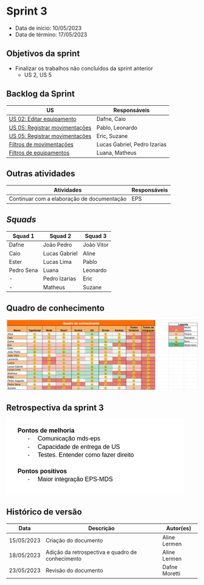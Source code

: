 # Sprint 3

- Data de início: 10/05/2023
- Data de término: 17/05/2023

## Objetivos da sprint
* Finalizar os trabalhos não concluídos da sprint anterior
    * US 2, US 5


## Backlog da Sprint
|**US**|**Responsáveis**|
|--------|-------------|
| [US 02: Editar equipamento](https://github.com/fga-eps-mds/2023-1-Alectrion-DOC/issues/36)       |Dafne, Caio|
| [US 05: Registrar movimentações](https://github.com/fga-eps-mds/2023-1-alectrion-doc/issues/50)  |Pablo, Leonardo|
| [US 05: Registrar movimentações](https://github.com/fga-eps-mds/2023-1-alectrion-doc/issues/50)  |Eric, Suzane|
| [Filtros de movimentações](https://github.com/fga-eps-mds/2023-1-Alectrion-DOC/issues/81)        |Lucas Gabriel, Pedro Izarias|
| [Filtros de equipamentos](https://github.com/fga-eps-mds/2023-1-alectrion-doc/issues/84)         |Luana, Matheus|


## Outras atividades
|**Atividades**|**Responsáveis**|
|--------|-------------|
Continuar com a elaboração de documentação | EPS

## *Squads*
|**Squad 1** |**Squad 2**     |**Squad 3**|
|------------|----------------|-----------|
| Dafne      | João Pedro     | João Vitor
| Caio       | Lucas Gabriel  | Aline
| Ester      | Lucas Lima     | Pablo
| Pedro Sena | Luana          | Leonardo
|     -      | Pedro Izarias  | Eric
|     -      | Matheus        | Suzane


## Quadro de conhecimento
<img src="../../assets/quadro-conhecimento/quadro-sprint3.png">

## Retrospectiva da sprint 3
<img src="../../assets/retrospectivas/retro-sprint3.png">

## Histórico de versão

|**Data**|**Descrição**|**Autor(es)**|
|--------|-------------|--------------|
| 15/05/2023 | Criação do documento | Aline Lermen |
| 18/05/2023 | Adição da retrospectiva e quadro de conhecimento | Aline Lermen |
| 23/05/2023 | Revisão do documento | Dafne Moretti |